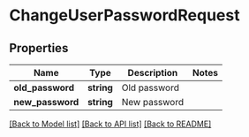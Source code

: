 # ChangeUserPasswordRequest

## Properties
Name | Type | Description | Notes
------------ | ------------- | ------------- | -------------
**old_password** | **string** | Old password | 
**new_password** | **string** | New password | 

[[Back to Model list]](../README.md#documentation-for-models) [[Back to API list]](../README.md#documentation-for-api-endpoints) [[Back to README]](../README.md)


